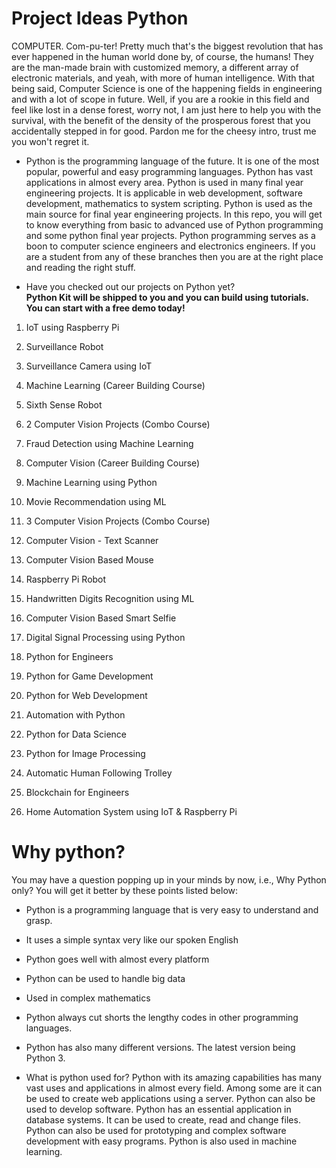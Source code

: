 # Project Ideas Python
COMPUTER. Com-pu-ter! Pretty much that's the biggest revolution that has ever happened in the human world done by, of course, the humans! They are the man-made brain with customized memory, a different array of electronic materials, and yeah, with more of human intelligence. With that being said, Computer Science is one of the happening fields in engineering and with a lot of scope in future. Well, if you are a rookie in this field and feel like lost in a dense forest, worry not, I am just here to help you with the survival, with the benefit of the density of the prosperous forest that you accidentally stepped in for good. Pardon me for the cheesy intro, trust me you won't regret it.

- Python is the programming language of the future. It is one of the most popular, powerful and easy programming languages. Python has vast applications in almost every area. Python is used in many final year engineering projects. It is applicable in web development, software development, mathematics to system scripting. Python is used as the main source for final year engineering projects. In this repo, you will get to know everything from basic to advanced use of Python programming and some python final year projects. Python programming serves as a boon to computer science engineers and electronics engineers. If you are a student from any of these branches then you are at the right place and reading the right stuff.

- Have you checked out our projects on Python yet? <br />
<b>Python Kit will be shipped to you and you can build using tutorials. You can start with a free demo today!</b>

1. IoT using Raspberry Pi

2. Surveillance Robot

3. Surveillance Camera using IoT

4. Machine Learning (Career Building Course)

5. Sixth Sense Robot

6. 2 Computer Vision Projects (Combo Course)

7. Fraud Detection using Machine Learning

8. Computer Vision (Career Building Course)

9. Machine Learning using Python

10. Movie Recommendation using ML

11. 3 Computer Vision Projects (Combo Course)

12. Computer Vision - Text Scanner

13. Computer Vision Based Mouse

14. Raspberry Pi Robot

15. Handwritten Digits Recognition using ML

16. Computer Vision Based Smart Selfie

17. Digital Signal Processing using Python

18. Python for Engineers

19. Python for Game Development

20. Python for Web Development

21. Automation with Python

22. Python for Data Science

23. Python for Image Processing

24. Automatic Human Following Trolley

25. Blockchain for Engineers

26. Home Automation System using IoT & Raspberry Pi


# Why python?
You may have a question popping up in your minds by now, i.e., Why Python only? You will get it better by these points listed below:

- Python is a programming language that is very easy to understand and grasp.
- It uses a simple syntax very like our spoken English
- Python goes well with almost every platform
- Python can be used to handle big data
- Used in complex mathematics
- Python always cut shorts the lengthy codes in other programming languages.
- Python has also many different versions. The latest version being Python 3.

- What is python used for?
Python with its amazing capabilities has many vast uses and applications in almost every field. Among some are it can be used to create web applications using a server. Python can also be used to develop software. Python has an essential application in database systems. It can be used to create, read and change files. Python can also be used for prototyping and complex software development with easy programs. Python is also used in machine learning.
